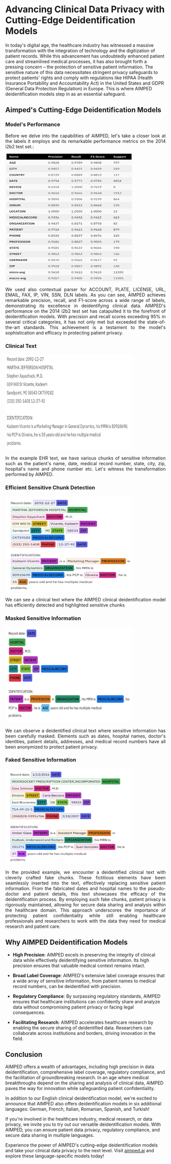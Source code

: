 # Advancing Clinical Data Privacy with Cutting-Edge Deidentification Models
In today's digital age, the healthcare industry has witnessed a massive transformation with the integration of technology and the digitization of patient records. While this advancement has undoubtedly enhanced patient care and streamlined medical processes, it has also brought forth a pressing concern – the protection of sensitive patient information. The sensitive nature of this data necessitates stringent privacy safeguards to protect patients' rights and comply with regulations like HIPAA (Health Insurance Portability and Accountability Act) in the United States and GDPR (General Data Protection Regulation) in Europe. This is where AIMPED deidentification models step in as an essential safeguard.

## Aimped's Cutting-Edge Deidentification Models
  
<div style="text-align:justify">
  <h3>Model's Performance</h3>
  <p>Before we delve into the capabilities of AIMPED, let's take a closer look at the labels it employs and its remarkable performance metrics on the 2014 i2b2 test set.:</p>
  <img src="media_files/advancing-clinical-data-privacy-with-cutting-edge-deidentification-models/models-performance.png" alt="2014 i2b2 test set" width="400" height="400" />
  <p>We used also contextual parser for ACCOUNT, PLATE, LICENSE, URL, EMAIL, FAX, IP, VIN, SSN, DLN labels. As you can see, AIMPED achieves remarkable precision, recall, and F1-score across a wide range of labels, demonstrating its excellence in deidentifying clinical data. AIMPED's performance on the 2014 i2b2 test set has catapulted it to the forefront of deidentification models. With precision and recall scores exceeding 95% in several critical categories, it has not only met but exceeded the state-of-the-art standards. This achievement is a testament to the model's sophistication and efficacy in protecting patient privacy.</p>
</div>

<div style="text-align:justify">
  <h3>Clinical Text</h3>
  <img src="media_files/advancing-clinical-data-privacy-with-cutting-edge-deidentification-models/example-ehr.png" alt="example ehr" width="400" height="300" />
  <p>In the example EHR text, we have various chunks of sensitive information such as the patient's name, date, medical record number, state, city, zip, hospital's name and phone number etc. Let's witness the transformation performed by AIMPED.</p>
</div>


<div style="text-align:justify">
  <h3>Efficient Sensitive Chunk Detection</h3>
  <img src="media_files/advancing-clinical-data-privacy-with-cutting-edge-deidentification-models/highlighted-chunks.png" alt="sarcastic-adult-man" width="400" height="300" />
  <p>We can see a clinical text where the AIMPED clinical deidentification model has efficiently detected and highlighted sensitive chunks</p>
</div>

<div style="text-align:justify">
  <h3>Masked Sensitive Information</h3>
  <img src="media_files/advancing-clinical-data-privacy-with-cutting-edge-deidentification-models/masked-chunks.png" alt="sarcastic-adult-man" width="400" height="300" />
  <p>We can observe a deidentified clinical text where sensitive information has been carefully masked. Elements such as dates, hospital names, doctor's identities, patient details, addresses, and medical record numbers have all been anonymized to protect patient privacy.</p>
</div>


<div style="text-align:justify">
  <h3>Faked Sensitive Information</h3>
  <img src="media_files/advancing-clinical-data-privacy-with-cutting-edge-deidentification-models/faked-chunks.png" alt="sarcastic-adult-man" width="400" height="300" />
  <p>In the provided example, we encounter a deidentified clinical text with cleverly crafted fake chunks. These fictitious elements have been seamlessly inserted into the text, effectively replacing sensitive patient information. From the fabricated dates and hospital names to the pseudo-doctor and patient details, this text showcases the efficacy of the deidentification process. By employing such fake chunks, patient privacy is rigorously maintained, allowing for secure data sharing and analysis within the healthcare domain. This approach underscores the importance of protecting patient confidentiality while still enabling healthcare professionals and researchers to work with the data they need for medical research and patient care.</p>
</div>


## Why AIMPED Deidentification Models

- **High Precision**: AIMPED excels in preserving the integrity of clinical data while effectively deidentifying sensitive information. Its high precision ensures that valuable medical context remains intact.

- **Broad Label Coverage**: AIMPED's extensive label coverage ensures that a wide array of sensitive information, from patient names to medical record numbers, can be deidentified with precision.

- **Regulatory Compliance**: By surpassing regulatory standards, AIMPED ensures that healthcare institutions can confidently share and analyze data without compromising patient privacy or facing legal consequences.

- **Facilitating Research**: AIMPED accelerates healthcare research by enabling the secure sharing of deidentified data. Researchers can collaborate across institutions and borders, driving innovation in the field.



## Conclusion
AIMPED offers a wealth of advantages, including high precision in data deidentification, comprehensive label coverage, regulatory compliance, and the facilitation of groundbreaking research. In an age where medical breakthroughs depend on the sharing and analysis of clinical data, AIMPED paves the way for innovation while safeguarding patient confidentiality.

In addition to our English clinical deidentification model, we're excited to announce that AIMPED also offers deidentification models in six additional languages: German, French, Italian, Romanian, Spanish, and Turkish!

If you're involved in the healthcare industry, medical research, or data privacy, we invite you to try out our versatile deidentification models. With AIMPED, you can ensure patient data privacy, regulatory compliance, and secure data sharing in multiple languages.

Experience the power of AIMPED's cutting-edge deidentification models and take your clinical data privacy to the next level. Visit [aimped.ai](https://dev.aimped.ai/models) and explore these language-specific models today!
 

